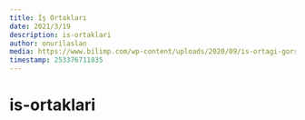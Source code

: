 ```yaml
---
title: İş Ortakları
date: 2021/3/19
description: is-ortaklari
author: onurilaslan
media: https://www.bilimp.com/wp-content/uploads/2020/09/is-ortagi-gorsel-3.png
timestamp: 253376711835
---
```


# is-ortaklari

